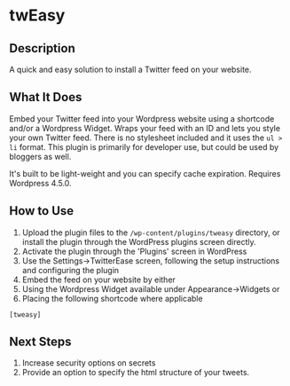 # twEasy #

## Description ##

A quick and easy solution to install a Twitter feed on your website.

## What It Does ##

Embed your Twitter feed into your Wordpress website using a shortcode and/or a Wordpress Widget. Wraps your feed with an ID and lets you style your own Twitter feed. There is no stylesheet included and it uses the `ul > li` format. This plugin is primarily for developer use, but could be used by bloggers as well.

It's built to be light-weight and you can specify cache expiration. Requires Wordpress 4.5.0.

## How to Use ##

1. Upload the plugin files to the `/wp-content/plugins/tweasy` directory, or install the plugin through the WordPress plugins screen directly.
2. Activate the plugin through the 'Plugins' screen in WordPress
3. Use the Settings->TwitterEase screen, following the setup instructions and configuring the plugin
4. Embed the feed on your website by either
  1. Using the Wordpress Widget available under Appearance->Widgets or
  2. Placing the following shortcode where applicable

`[tweasy]`

## Next Steps ##

1. Increase security options on secrets
2. Provide an option to specify the html structure of your tweets.